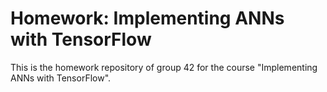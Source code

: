 # Homework: Implementing ANNs with TensorFlow
This is the homework repository of group 42 for the course "Implementing ANNs with TensorFlow".
